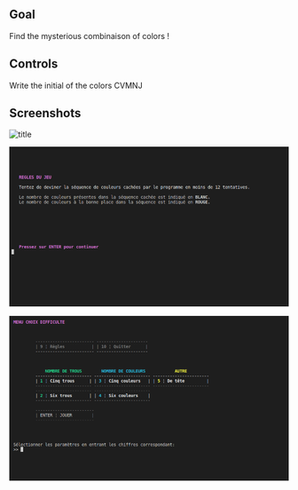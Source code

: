 ## Goal

Find the mysterious combinaison of colors !

## Controls

Write the initial of the colors CVMNJ

## Screenshots
![title](https://user-images.githubusercontent.com/92811728/173348928-67af46e9-9229-41da-b043-a9dbf662e739.png)


![rules](https://github.com/gammamic199951/my_mastermind/blob/main/screenshots/rules.png)


![menu](https://github.com/gammamic199951/my_mastermind/blob/main/screenshots/menu.png)
